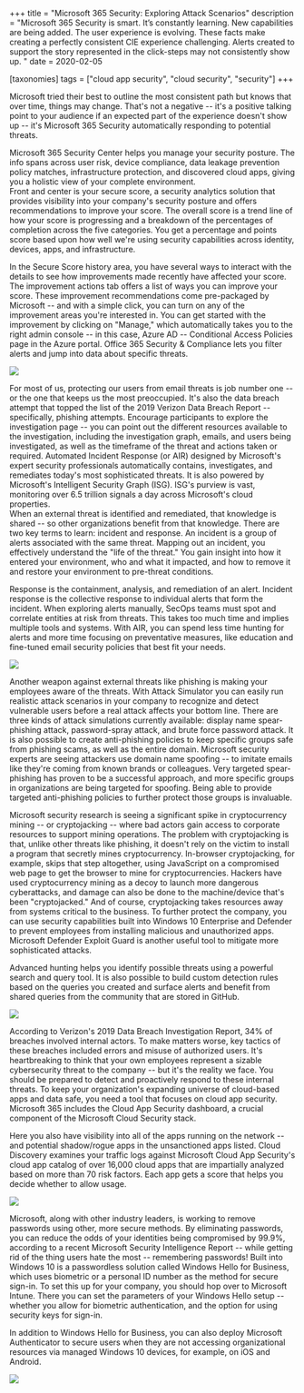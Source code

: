 +++
title = "Microsoft 365 Security: Exploring Attack Scenarios"
description = "Microsoft 365 Security is smart. It’s constantly learning. New capabilities are being added. The user experience is evolving. These facts make creating a perfectly consistent CIE experience challenging. Alerts created to support the story represented in the click-steps may not consistently show up. "
date = 2020-02-05

[taxonomies]
tags = ["cloud app security", "cloud security", "security"]
+++

Microsoft tried their best to outline the most consistent path but knows
that over time, things may change. That's not a negative -- it's a
positive talking point to your audience if an expected part of the
experience doesn't show up -- it's Microsoft 365 Security automatically
responding to potential threats.

Microsoft 365 Security Center helps you manage your security posture.
The info spans across user risk, device compliance, data leakage
prevention policy matches, infrastructure protection, and discovered
cloud apps, giving you a holistic view of your complete environment.\
Front and center is your secure score, a security analytics solution
that provides visibility into your company's security posture and offers
recommendations to improve your score. The overall score is a trend line
of how your score is progressing and a breakdown of the percentages of
completion across the five categories. You get a percentage and points
score based upon how well we're using security capabilities across
identity, devices, apps, and infrastructure.

In the Secure Score history area, you have several ways to interact with
the details to see how improvements made recently have affected your
score. The improvement actions tab offers a list of ways you can improve
your score. These improvement recommendations come pre-packaged by
Microsoft -- and with a simple click, you can turn on any of the
improvement areas you're interested in. You can get started with the
improvement by clicking on "Manage," which automatically takes you to
the right admin console -- in this case, Azure AD -- Conditional Access
Policies page in the Azure portal. Office 365 Security & Compliance lets
you filter alerts and jump into data about specific threats.

![](https://o365hq.com/images/679.png)

For most of us, protecting our users from email threats is job number
one -- or the one that keeps us the most preoccupied. It's also the data
breach attempt that topped the list of the 2019 Verizon Data Breach
Report -- specifically, phishing attempts. Encourage participants to
explore the investigation page -- you can point out the different
resources available to the investigation, including the investigation
graph, emails, and users being investigated, as well as the
timeframe of the threat and actions taken or required. Automated
Incident Response (or AIR) designed by Microsoft's expert
security professionals automatically contains, investigates, and
remediates today's most sophisticated threats. It is also powered by
Microsoft's Intelligent Security Graph (ISG). ISG's
purview is vast, monitoring over 6.5 trillion signals a day across
Microsoft's cloud properties.\
When an external threat is identified and remediated, that knowledge is
shared -- so other organizations benefit from that knowledge. There
are two key terms to learn: incident and response. An incident is a
group of alerts associated with the same threat. Mapping out an
incident, you effectively understand the "life of the threat." You gain
insight into how it entered your environment, who and what it impacted,
and how to remove it and restore your environment to pre-threat
conditions.

Response is the containment, analysis, and remediation of an alert.
Incident response is the collective response to individual alerts that
form the incident. When exploring alerts manually, SecOps teams must
spot and correlate entities at risk from threats. This takes too much
time and implies multiple tools and systems. With AIR, you can
spend less time hunting for alerts and more time focusing on
preventative measures, like education and fine-tuned email security
policies that best fit your needs.

![](https://o365hq.com/images/680.png)

Another weapon against external threats like phishing is making
your employees aware of the threats. With Attack Simulator you can
easily run realistic attack scenarios in your company to recognize and
detect vulnerable users before a real attack affects your bottom line.
There are three kinds of attack simulations currently available: display
name spear-phishing attack, password-spray attack, and brute force
password attack. It is also possible to create anti-phishing policies to
keep specific groups safe from phishing scams, as well as the entire
domain. Microsoft security experts are seeing attackers use domain name
spoofing -- to imitate emails like they're coming from known brands or
colleagues. Very targeted spear-phishing has proven to be a successful
approach, and more specific groups in organizations are being targeted
for spoofing. Being able to provide targeted anti-phishing policies to
further protect those groups is invaluable.

Microsoft security research is seeing a significant spike in
cryptocurrency mining -- or cryptojacking -- where bad actors gain
access to corporate resources to support mining operations. The problem
with cryptojacking is that, unlike other threats like phishing, it
doesn't rely on the victim to install a program that secretly mines
cryptocurrency. In-browser cryptojacking, for example, skips that step
altogether, using JavaScript on a compromised web page to get the
browser to mine for cryptocurrencies. Hackers have used cryptocurrency
mining as a decoy to launch more dangerous cyberattacks, and damage can
also be done to the machine/device that's been "cryptojacked." And of
course, cryptojacking takes resources away from systems critical to the
business. To further protect the company, you can use security
capabilities built into Windows 10 Enterprise and Defender to prevent
employees from installing malicious and unauthorized apps. Microsoft
Defender Exploit Guard is another useful tool to mitigate more
sophisticated attacks.

Advanced hunting helps you identify possible threats using a powerful
search and query tool. It is also possible to build custom detection
rules based on the queries you created and surface alerts and
benefit from shared queries from the community that are stored in
GitHub.

![](https://o365hq.com/images/681.png)

According to Verizon's 2019 Data Breach Investigation Report, 34% of
breaches involved internal actors. To make matters worse, key tactics of
these breaches included errors and misuse of authorized users. It's
heartbreaking to think that your own employees represent a sizable
cybersecurity threat to the company -- but it's the reality we face.
You should be prepared to detect and proactively respond to these
internal threats. To keep your organization's expanding universe of
cloud-based apps and data safe, you need a tool that focuses on cloud
app security. Microsoft 365 includes the Cloud App Security dashboard, a
crucial component of the Microsoft Cloud Security stack.

Here you also have visibility into all of the apps running on the
network -- and potential shadow/rogue apps in the unsanctioned apps
listed. Cloud Discovery examines your traffic logs against Microsoft
Cloud App Security's cloud app catalog of over 16,000 cloud apps that are
impartially analyzed based on more than 70 risk factors. Each app gets a
score that helps you decide whether to allow usage.

![](https://o365hq.com/images/682.png)

Microsoft, along with other industry leaders, is working to remove
passwords using other, more secure methods. By eliminating passwords,
you can reduce the odds of your identities being compromised by 99.9%,
according to a recent Microsoft Security Intelligence Report -- while
getting rid of the thing users hate the most -- remembering passwords!
Built into Windows 10 is a passwordless solution called Windows Hello
for Business, which uses biometric or a personal ID number as the method
for secure sign-in. To set this up for your company, you should hop over
to Microsoft Intune. There you can set the parameters of your Windows
Hello setup -- whether you allow for biometric authentication, and the
option for using security keys for sign-in.

In addition to Windows Hello for Business, you can also deploy Microsoft
Authenticator to secure users when they are not accessing organizational resources
via managed Windows 10 devices, for example, on iOS and Android.

![](https://o365hq.com/images/683.png)
